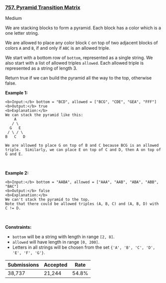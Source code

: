 ### [757. Pyramid Transition Matrix](https://leetcode.com/problems/pyramid-transition-matrix/)

Medium

We are stacking blocks to form a pyramid. Each block has a color which is a one letter string.

We are allowed to place any color block `` C `` on top of two adjacent blocks of colors `` A `` and `` B ``, if and only if `` ABC `` is an allowed triple.

We start with a bottom row of `` bottom ``, represented as a single string. We also start with a list of allowed triples `` allowed ``. Each allowed triple is represented as a string of length 3.

Return true if we can build the pyramid all the way to the top, otherwise false.

__Example 1:__

```
<b>Input:</b> bottom = "BCD", allowed = ["BCG", "CDE", "GEA", "FFF"]
<b>Output:</b> true
<b>Explanation:</b>
We can stack the pyramid like this:
    A
   / \
  G   E
 / \ / \
B   C   D

We are allowed to place G on top of B and C because BCG is an allowed triple.  Similarly, we can place E on top of C and D, then A on top of G and E.
```

 

__Example 2:__

```
<b>Input:</b> bottom = "AABA", allowed = ["AAA", "AAB", "ABA", "ABB", "BAC"]
<b>Output:</b> false
<b>Explanation:</b>
We can't stack the pyramid to the top.
Note that there could be allowed triples (A, B, C) and (A, B, D) with C != D.
```

 

__Constraints:__

*   `` bottom `` will be a string with length in range `` [2, 8] ``.
*   `` allowed `` will have length in range `` [0, 200] ``.
*   Letters in all strings will be chosen from the set `` {'A', 'B', 'C', 'D', 'E', 'F', 'G'} ``.

| Submissions    | Accepted     | Rate   |
| -------------- | ------------ | ------ |
| 38,737 | 21,244 | 54.8% |
